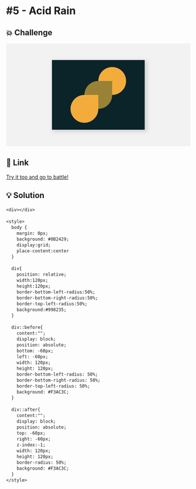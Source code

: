 # #5 - Acid Rain

## 💥 Challenge
![Acid Rain](img/05_Acid_Rain.png)

## 🔎 Link
[Try it too and go to battle!](https://cssbattle.dev/play/5)

## 💡 Solution
```
<div></div>

<style>
  body {
    margin: 0px;
    background: #0B2429;
    display:grid;
    place-content:center
  }

  div{
    position: relative;
    width:120px;
    height:120px;
    border-bottom-left-radius:50%;
    border-bottom-right-radius:50%;
    border-top-left-radius:50%;
    background:#998235;
  }
  
  div::before{ 
    content:"";
    display: block;
    position: absolute;
    bottom: -60px;
    left: -60px;
    width: 120px;
    height: 120px;
    border-bottom-left-radius: 50%;
    border-bottom-right-radius: 50%;
    border-top-left-radius: 50%;
    background: #F3AC3C;
  }

  div::after{ 
    content:"";
    display: block;
    position: absolute;
    top: -60px;
    right: -60px;
    z-index:-1;
    width: 120px;
    height: 120px;
    border-radius: 50%;
    background: #F3AC3C;
  }
</style>
```
